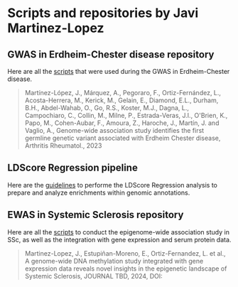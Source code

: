 # Scripts and repositories by Javi Martinez-Lopez

## GWAS in Erdheim-Chester disease repository

Here are all the [scripts]() that were used during the GWAS in Erdheim-Chester disease.

> Martínez-López, J., Márquez, A., Pegoraro, F., Ortiz-Fernández, L., Acosta-Herrera, M., Kerick, M., Gelain, E., Diamond, E.L., Durham, B.H., Abdel-Wahab, O., Go, R.S., Koster, M.J., Dagna, L., Campochiaro, C., Collin, M., Milne, P., Estrada-Veras, J.I., O'Brien, K., Papo, M., Cohen-Aubar, F., Amoura, Z., Haroche, J., Martín, J. and Vaglio, A., Genome-wide association study identifies the first germline genetic variant associated with Erdheim Chester disease, Arthritis Rheumatol., 2023 

## LDScore Regression pipeline

Here are the [guidelines]() to performe the LDScore Regression analysis to prepare and analyze enrichments within genomic annotations.

## EWAS in Systemic Sclerosis repository

Here are all the [scripts]() to conduct the epigenome-wide association study in SSc, as well as the integration with gene expression and serum protein data. 
> Martinez-Lopez, J., Estupiñan-Moreno, E., Ortiz-Fernandez, L. et al., A genome-wide DNA methylation study integrated with gene expression data reveals novel insights in the epigenetic landscape of Systemic Sclerosis, JOURNAL TBD, 2024, DOI:

